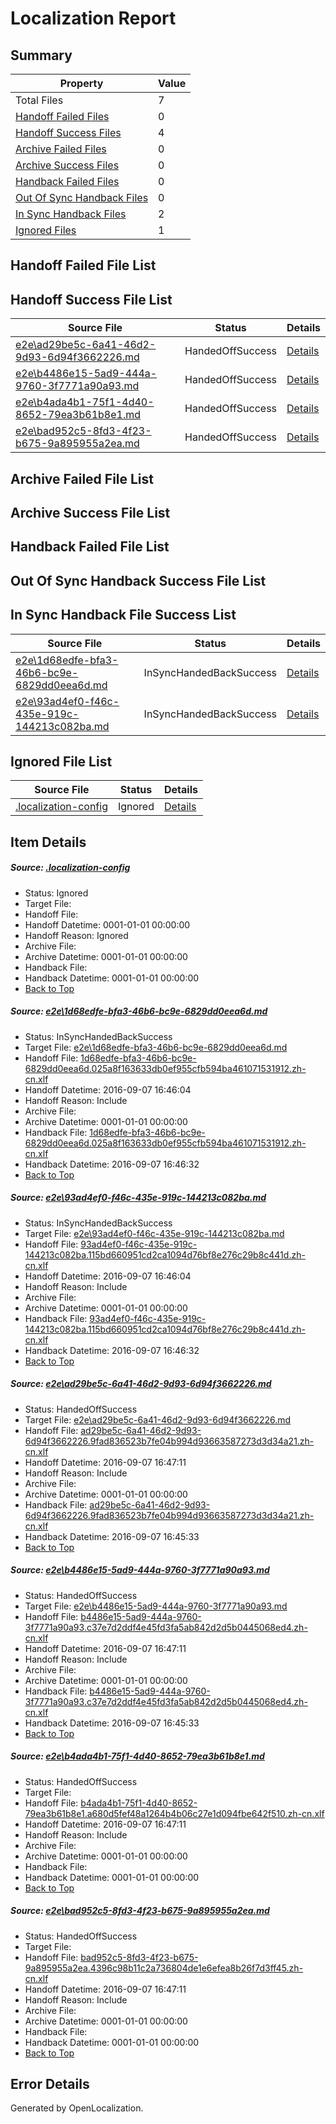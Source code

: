 # <a name='report-top'></a> Localization Report

## Summary
 Property | Value 
 -------- | ----- 
 Total Files | 7
[ Handoff Failed Files ](#handoff-failed-list)| 0
[ Handoff Success Files ](#handoff-success-list)| 4
[ Archive Failed Files ](#archive-failed-list)| 0
[ Archive Success Files ](#archive-success-list)| 0
[ Handback Failed Files ](#handback-failed-list)| 0
[ Out Of Sync Handback Files ](#outofsync-handback-success-list)| 0
[ In Sync Handback Files ](#insync-handback-success-list)| 2
[ Ignored Files ](#ignored-list)| 1

## <a name='handoff-failed-list'></a> Handoff Failed File List

## <a name='handoff-success-list'></a> Handoff Success File List
 Source File | Status | Details 
 ----------- | ------ | ------- 
 [e2e\ad29be5c-6a41-46d2-9d93-6d94f3662226.md](https://github.com/OpenLocalizationTestOrg/ol-test0/blob/9385eb47e46e9987f676bdfeaa94b5ecfa021358/e2e/ad29be5c-6a41-46d2-9d93-6d94f3662226.md) | HandedOffSuccess | [Details](#9e164a8799a66e73d9178eff86f28f4ade9268eb3)
 [e2e\b4486e15-5ad9-444a-9760-3f7771a90a93.md](https://github.com/OpenLocalizationTestOrg/ol-test0/blob/9385eb47e46e9987f676bdfeaa94b5ecfa021358/e2e/b4486e15-5ad9-444a-9760-3f7771a90a93.md) | HandedOffSuccess | [Details](#6c1003ff519065278b5048321c0286bb40b518014)
 [e2e\b4ada4b1-75f1-4d40-8652-79ea3b61b8e1.md](https://github.com/OpenLocalizationTestOrg/ol-test0/blob/4d4932fdd6cbee8403b741785649f8d16ae91669/e2e/b4ada4b1-75f1-4d40-8652-79ea3b61b8e1.md) | HandedOffSuccess | [Details](#6a8cd4e2030dd7ccacb2f0ba6de5178a7c6f2aea5)
 [e2e\bad952c5-8fd3-4f23-b675-9a895955a2ea.md](https://github.com/OpenLocalizationTestOrg/ol-test0/blob/4d4932fdd6cbee8403b741785649f8d16ae91669/e2e/bad952c5-8fd3-4f23-b675-9a895955a2ea.md) | HandedOffSuccess | [Details](#2922c866c40f4895743afbe456eaab65b0f7e9fa6)

## <a name='archive-failed-list'></a> Archive Failed File List

## <a name='archive-success-list'></a> Archive Success File List

## <a name='handback-failed-list'></a> Handback Failed File List

## <a name='outofsync-handback-success-list'></a> Out Of Sync Handback Success File List

## <a name='insync-handback-success-list'></a> In Sync Handback File Success List
 Source File | Status | Details 
 ----------- | ------ | ------- 
 [e2e\1d68edfe-bfa3-46b6-bc9e-6829dd0eea6d.md](https://github.com/OpenLocalizationTestOrg/ol-test0/blob/d5505ffd1a3266146d79fd4f3fcfb795eb2932b6/e2e/1d68edfe-bfa3-46b6-bc9e-6829dd0eea6d.md) | InSyncHandedBackSuccess | [Details](#8854d1167ddbca188485b3cafbb10730a18834801)
 [e2e\93ad4ef0-f46c-435e-919c-144213c082ba.md](https://github.com/OpenLocalizationTestOrg/ol-test0/blob/d5505ffd1a3266146d79fd4f3fcfb795eb2932b6/e2e/93ad4ef0-f46c-435e-919c-144213c082ba.md) | InSyncHandedBackSuccess | [Details](#94bf335d1b49a878a6896e82f9a62016988207f52)

## <a name='ignored-list'></a> Ignored File List
 Source File | Status | Details 
 ----------- | ------ | ------- 
 [.localization-config](https://github.com/OpenLocalizationTestOrg/ol-test0/blob/4d4932fdd6cbee8403b741785649f8d16ae91669/.localization-config) | Ignored | [Details](#3d4f252ac210baf56311d7e97dcc2db10974dbd20)

## Item Details
##### <a name='3d4f252ac210baf56311d7e97dcc2db10974dbd20'></a> Source: [.localization-config](https://github.com/OpenLocalizationTestOrg/ol-test0/blob/4d4932fdd6cbee8403b741785649f8d16ae91669/.localization-config)
* Status: Ignored
* Target File: 
* Handoff File: 
* Handoff Datetime: 0001-01-01 00:00:00
* Handoff Reason: Ignored
* Archive File: 
* Archive Datetime: 0001-01-01 00:00:00
* Handback File: 
* Handback Datetime: 0001-01-01 00:00:00
* [Back to Top](#report-top)

##### <a name='8854d1167ddbca188485b3cafbb10730a18834801'></a> Source: [e2e\1d68edfe-bfa3-46b6-bc9e-6829dd0eea6d.md](https://github.com/OpenLocalizationTestOrg/ol-test0/blob/d5505ffd1a3266146d79fd4f3fcfb795eb2932b6/e2e/1d68edfe-bfa3-46b6-bc9e-6829dd0eea6d.md)
* Status: InSyncHandedBackSuccess
* Target File: [e2e\1d68edfe-bfa3-46b6-bc9e-6829dd0eea6d.md](https://github.com/OpenLocalizationTestOrg/ol-test0-zhcn/blob/330996af2ca5a547bdea8e7ca7e41664c417018a/e2e/1d68edfe-bfa3-46b6-bc9e-6829dd0eea6d.md)
* Handoff File: [1d68edfe-bfa3-46b6-bc9e-6829dd0eea6d.025a8f163633db0ef955cfb594ba461071531912.zh-cn.xlf](https://github.com/OpenLocalizationTestOrg/ol-test0-handoff/blob/e12b62de694a585ede493ebcdaf250f5c84fd994/ol-handoff/OpenLocalizationTestOrg/ol-test0-zhcn/ci/ht/1d68edfe-bfa3-46b6-bc9e-6829dd0eea6d.025a8f163633db0ef955cfb594ba461071531912.zh-cn.xlf)
* Handoff Datetime: 2016-09-07 16:46:04
* Handoff Reason: Include
* Archive File: 
* Archive Datetime: 0001-01-01 00:00:00
* Handback File: [1d68edfe-bfa3-46b6-bc9e-6829dd0eea6d.025a8f163633db0ef955cfb594ba461071531912.zh-cn.xlf](https://github.com/OpenLocalizationTestOrg/ol-test0-handback/blob/d7a8342cfd35a20de50a14ecf32bf3a6019a65ce/ol-handback/OpenLocalizationTestOrg/ol-test0-zhcn/ci/ht/1d68edfe-bfa3-46b6-bc9e-6829dd0eea6d.025a8f163633db0ef955cfb594ba461071531912.zh-cn.xlf)
* Handback Datetime: 2016-09-07 16:46:32
* [Back to Top](#report-top)

##### <a name='94bf335d1b49a878a6896e82f9a62016988207f52'></a> Source: [e2e\93ad4ef0-f46c-435e-919c-144213c082ba.md](https://github.com/OpenLocalizationTestOrg/ol-test0/blob/d5505ffd1a3266146d79fd4f3fcfb795eb2932b6/e2e/93ad4ef0-f46c-435e-919c-144213c082ba.md)
* Status: InSyncHandedBackSuccess
* Target File: [e2e\93ad4ef0-f46c-435e-919c-144213c082ba.md](https://github.com/OpenLocalizationTestOrg/ol-test0-zhcn/blob/330996af2ca5a547bdea8e7ca7e41664c417018a/e2e/93ad4ef0-f46c-435e-919c-144213c082ba.md)
* Handoff File: [93ad4ef0-f46c-435e-919c-144213c082ba.115bd660951cd2ca1094d76bf8e276c29b8c441d.zh-cn.xlf](https://github.com/OpenLocalizationTestOrg/ol-test0-handoff/blob/e12b62de694a585ede493ebcdaf250f5c84fd994/ol-handoff/OpenLocalizationTestOrg/ol-test0-zhcn/ci/ht/93ad4ef0-f46c-435e-919c-144213c082ba.115bd660951cd2ca1094d76bf8e276c29b8c441d.zh-cn.xlf)
* Handoff Datetime: 2016-09-07 16:46:04
* Handoff Reason: Include
* Archive File: 
* Archive Datetime: 0001-01-01 00:00:00
* Handback File: [93ad4ef0-f46c-435e-919c-144213c082ba.115bd660951cd2ca1094d76bf8e276c29b8c441d.zh-cn.xlf](https://github.com/OpenLocalizationTestOrg/ol-test0-handback/blob/d7a8342cfd35a20de50a14ecf32bf3a6019a65ce/ol-handback/OpenLocalizationTestOrg/ol-test0-zhcn/ci/ht/93ad4ef0-f46c-435e-919c-144213c082ba.115bd660951cd2ca1094d76bf8e276c29b8c441d.zh-cn.xlf)
* Handback Datetime: 2016-09-07 16:46:32
* [Back to Top](#report-top)

##### <a name='9e164a8799a66e73d9178eff86f28f4ade9268eb3'></a> Source: [e2e\ad29be5c-6a41-46d2-9d93-6d94f3662226.md](https://github.com/OpenLocalizationTestOrg/ol-test0/blob/9385eb47e46e9987f676bdfeaa94b5ecfa021358/e2e/ad29be5c-6a41-46d2-9d93-6d94f3662226.md)
* Status: HandedOffSuccess
* Target File: [e2e\ad29be5c-6a41-46d2-9d93-6d94f3662226.md](https://github.com/OpenLocalizationTestOrg/ol-test0-zhcn/blob/4ec1b83fb0a3bf0fe18041bb385ad793dd002eb3/e2e/ad29be5c-6a41-46d2-9d93-6d94f3662226.md)
* Handoff File: [ad29be5c-6a41-46d2-9d93-6d94f3662226.9fad836523b7fe04b994d93663587273d3d34a21.zh-cn.xlf](https://github.com/OpenLocalizationTestOrg/ol-test0-handoff/blob/604666ba3a7a838adb9e8b65cc367bd6a0657e34/ol-handoff/OpenLocalizationTestOrg/ol-test0-zhcn/ci/low/ad29be5c-6a41-46d2-9d93-6d94f3662226.9fad836523b7fe04b994d93663587273d3d34a21.zh-cn.xlf)
* Handoff Datetime: 2016-09-07 16:47:11
* Handoff Reason: Include
* Archive File: 
* Archive Datetime: 0001-01-01 00:00:00
* Handback File: [ad29be5c-6a41-46d2-9d93-6d94f3662226.9fad836523b7fe04b994d93663587273d3d34a21.zh-cn.xlf](https://github.com/OpenLocalizationTestOrg/ol-test0-handback/blob/9315489d585d12d662f348e9a611956489b910c6/ol-handback/OpenLocalizationTestOrg/ol-test0-zhcn/ci/high/ad29be5c-6a41-46d2-9d93-6d94f3662226.9fad836523b7fe04b994d93663587273d3d34a21.zh-cn.xlf)
* Handback Datetime: 2016-09-07 16:45:33
* [Back to Top](#report-top)

##### <a name='6c1003ff519065278b5048321c0286bb40b518014'></a> Source: [e2e\b4486e15-5ad9-444a-9760-3f7771a90a93.md](https://github.com/OpenLocalizationTestOrg/ol-test0/blob/9385eb47e46e9987f676bdfeaa94b5ecfa021358/e2e/b4486e15-5ad9-444a-9760-3f7771a90a93.md)
* Status: HandedOffSuccess
* Target File: [e2e\b4486e15-5ad9-444a-9760-3f7771a90a93.md](https://github.com/OpenLocalizationTestOrg/ol-test0-zhcn/blob/4ec1b83fb0a3bf0fe18041bb385ad793dd002eb3/e2e/b4486e15-5ad9-444a-9760-3f7771a90a93.md)
* Handoff File: [b4486e15-5ad9-444a-9760-3f7771a90a93.c37e7d2ddf4e45fd3fa5ab842d2d5b0445068ed4.zh-cn.xlf](https://github.com/OpenLocalizationTestOrg/ol-test0-handoff/blob/604666ba3a7a838adb9e8b65cc367bd6a0657e34/ol-handoff/OpenLocalizationTestOrg/ol-test0-zhcn/ci/low/b4486e15-5ad9-444a-9760-3f7771a90a93.c37e7d2ddf4e45fd3fa5ab842d2d5b0445068ed4.zh-cn.xlf)
* Handoff Datetime: 2016-09-07 16:47:11
* Handoff Reason: Include
* Archive File: 
* Archive Datetime: 0001-01-01 00:00:00
* Handback File: [b4486e15-5ad9-444a-9760-3f7771a90a93.c37e7d2ddf4e45fd3fa5ab842d2d5b0445068ed4.zh-cn.xlf](https://github.com/OpenLocalizationTestOrg/ol-test0-handback/blob/9315489d585d12d662f348e9a611956489b910c6/ol-handback/OpenLocalizationTestOrg/ol-test0-zhcn/ci/high/b4486e15-5ad9-444a-9760-3f7771a90a93.c37e7d2ddf4e45fd3fa5ab842d2d5b0445068ed4.zh-cn.xlf)
* Handback Datetime: 2016-09-07 16:45:33
* [Back to Top](#report-top)

##### <a name='6a8cd4e2030dd7ccacb2f0ba6de5178a7c6f2aea5'></a> Source: [e2e\b4ada4b1-75f1-4d40-8652-79ea3b61b8e1.md](https://github.com/OpenLocalizationTestOrg/ol-test0/blob/4d4932fdd6cbee8403b741785649f8d16ae91669/e2e/b4ada4b1-75f1-4d40-8652-79ea3b61b8e1.md)
* Status: HandedOffSuccess
* Target File: 
* Handoff File: [b4ada4b1-75f1-4d40-8652-79ea3b61b8e1.a680d5fef48a1264b4b06c27e1d094fbe642f510.zh-cn.xlf](https://github.com/OpenLocalizationTestOrg/ol-test0-handoff/blob/604666ba3a7a838adb9e8b65cc367bd6a0657e34/ol-handoff/OpenLocalizationTestOrg/ol-test0-zhcn/ci/low/b4ada4b1-75f1-4d40-8652-79ea3b61b8e1.a680d5fef48a1264b4b06c27e1d094fbe642f510.zh-cn.xlf)
* Handoff Datetime: 2016-09-07 16:47:11
* Handoff Reason: Include
* Archive File: 
* Archive Datetime: 0001-01-01 00:00:00
* Handback File: 
* Handback Datetime: 0001-01-01 00:00:00
* [Back to Top](#report-top)

##### <a name='2922c866c40f4895743afbe456eaab65b0f7e9fa6'></a> Source: [e2e\bad952c5-8fd3-4f23-b675-9a895955a2ea.md](https://github.com/OpenLocalizationTestOrg/ol-test0/blob/4d4932fdd6cbee8403b741785649f8d16ae91669/e2e/bad952c5-8fd3-4f23-b675-9a895955a2ea.md)
* Status: HandedOffSuccess
* Target File: 
* Handoff File: [bad952c5-8fd3-4f23-b675-9a895955a2ea.4396c98b11c2a736804de1e6efea8b26f7d3ff45.zh-cn.xlf](https://github.com/OpenLocalizationTestOrg/ol-test0-handoff/blob/604666ba3a7a838adb9e8b65cc367bd6a0657e34/ol-handoff/OpenLocalizationTestOrg/ol-test0-zhcn/ci/low/bad952c5-8fd3-4f23-b675-9a895955a2ea.4396c98b11c2a736804de1e6efea8b26f7d3ff45.zh-cn.xlf)
* Handoff Datetime: 2016-09-07 16:47:11
* Handoff Reason: Include
* Archive File: 
* Archive Datetime: 0001-01-01 00:00:00
* Handback File: 
* Handback Datetime: 0001-01-01 00:00:00
* [Back to Top](#report-top)


## Error Details

Generated by OpenLocalization.
